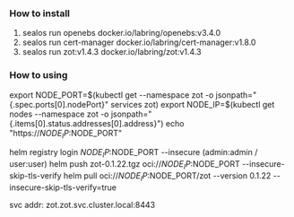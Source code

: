 ### How to install

1. sealos run openebs
   docker.io/labring/openebs:v3.4.0
2. sealos run cert-manager
   docker.io/labring/cert-manager:v1.8.0
3. sealos run zot:v1.4.3
   docker.io/labring/zot:v1.4.3

### How to using
export NODE_PORT=$(kubectl get --namespace zot -o jsonpath="{.spec.ports[0].nodePort}" services zot)
export NODE_IP=$(kubectl get nodes --namespace zot -o jsonpath="{.items[0].status.addresses[0].address}")
echo "https://$NODE_IP:$NODE_PORT"

helm registry  login  $NODE_IP:$NODE_PORT --insecure  (admin:admin / user:user)
helm  push  zot-0.1.22.tgz  oci://$NODE_IP:$NODE_PORT --insecure-skip-tls-verify
helm  pull  oci://$NODE_IP:$NODE_PORT/zot --version 0.1.22 --insecure-skip-tls-verify=true

svc addr: zot.zot.svc.cluster.local:8443

